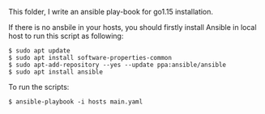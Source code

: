 This folder, I write an ansible play-book for go1.15 installation.

If there is no ansbile in your hosts, you should firstly install Ansible in local host to run this script as following:
```
$ sudo apt update
$ sudo apt install software-properties-common
$ sudo apt-add-repository --yes --update ppa:ansible/ansible
$ sudo apt install ansible
```
To run the scripts:
```
$ ansible-playbook -i hosts main.yaml
```
